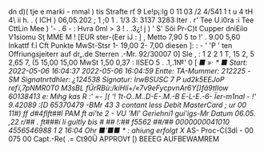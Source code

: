 dn d)( tje e marki - mmal ) tis Strafte rť 9 Le!p¡:lg 0 11 03 /2 4/541 1 t u 4 tH 4\ ii h. . ( ICH ) 06,05.202 ; 1 ;0 1 . 1/3 3: 3137 3283 Iter . r' Tee U.i0ra :i Tee CttLin Mee ) '- . 6 - : Hvra 0ml > 3 ! . .3¿! j ) ' S' Söi Pr-C)t Cupper dniEíio V1siomu Sţ MME M ! [EUR ster-(Eer iJ : ] , Metto 7,90 5 to !' . 9.00 5,60 Inkattf f.ỉ Cft Punkte MwSt-Stsr 1- 19,00 2- 7,00 diesen ]: : - ' 'P ' ten Offriungsjeiterr auf dr„.de Sterren .-Mr. 92/30007 0] Sle , : 1 2 2 1 T, 15 2, 5 2,65 7, (5 15,00 15,00 MwSt 1,50 0,37 : IISEO 5 . .1,.1№' 0 [ *■ »· * ■ Start: 2022-05-06 16:04:37 2022-05-06 16:04:59 Entte: TA-Mummer: 212225 -SM Signatnrtdhler: ¿124538 Signatur: IrwBSUSC 7 P ud2k5EEJoP refï,7pNMR0T0 M3sBL fŨrRBù:/kiHlỉ+/«7v9eFycpvnAr6Y[)fâ9tlIow 60138413 e: Mihg kas R :' =- ]( '! 1t-O..M..D-E-.M.-B E-L-E.-6- Ïer-m1nal - !' 9.42089 :[D 65370479 -BMr 43 3 contant less Debit MasterCard ; ur 00 11#) ff d#4flft##l PAM ft ai'te 2 - VU 'Ml' Geriehni1 gui'igs-Mr Datum 06.05. ,22 r/## . ft###í lí gultly bis # ## !:## f5562 ##/## 0000000041010 4556546988 1 2 16:04 Ohr ■'■■ * : ahiung erfolgt X* AS- Proc-C(3dỉ - 00 075 00 Capt.-Re( .= Ct90Ũ APPROVf [) BEEEG AUFBEWAMREM